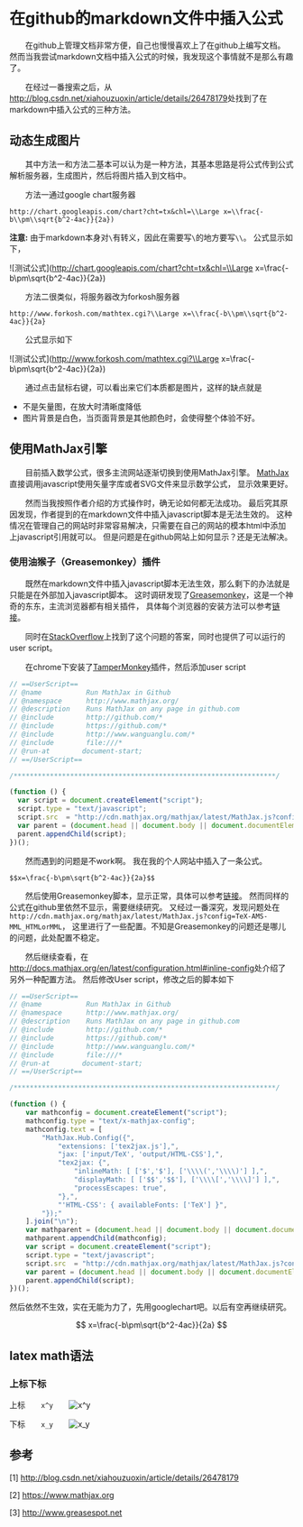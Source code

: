 # 在github的markdown文件中插入公式

&emsp;&emsp;在github上管理文档非常方便，自己也慢慢喜欢上了在github上编写文档。
然而当我尝试markdown文档中插入公式的时候，我发现这个事情就不是那么有趣了。

&emsp;&emsp;在经过一番搜索之后，从<http://blog.csdn.net/xiahouzuoxin/article/details/26478179>处找到了在markdown中插入公式的三种方法。

## 动态生成图片
&emsp;&emsp;其中方法一和方法二基本可以认为是一种方法，其基本思路是将公式传到公式解析服务器，生成图片，然后将图片插入到文档中。

&emsp;&emsp;方法一通过google chart服务器

```
http://chart.googleapis.com/chart?cht=tx&chl=\\Large x=\\frac{-b\\pm\\sqrt{b^2-4ac}}{2a})
```
**注意:** 由于markdown本身对```\```有转义，因此在需要写```\```的地方要写```\\```。
公式显示如下，

![测试公式](http://chart.googleapis.com/chart?cht=tx&chl=\\Large x=\\frac{-b\\pm\\sqrt{b^2-4ac}}{2a})

&emsp;&emsp;方法二很类似，将服务器改为forkosh服务器

```
http://www.forkosh.com/mathtex.cgi?\\Large x=\\frac{-b\\pm\\sqrt{b^2-4ac}}{2a}
```

&emsp;&emsp;公式显示如下

![测试公式](http://www.forkosh.com/mathtex.cgi?\\Large x=\\frac{-b\\pm\\sqrt{b^2-4ac}}{2a})

&emsp;&emsp;通过点击鼠标右键，可以看出来它们本质都是图片，这样的缺点就是
* 不是矢量图，在放大时清晰度降低
* 图片背景是白色，当页面背景是其他颜色时，会使得整个体验不好。

## 使用MathJax引擎
&emsp;&emsp;目前插入数学公式，很多主流网站逐渐切换到使用MathJax引擎。
[MathJax][mathjax-website]直接调用javascript使用矢量字库或者SVG文件来显示数学公式，
显示效果更好。

&emsp;&emsp;然而当我按照作者介绍的方式操作时，确无论如何都无法成功。
最后究其原因发现，作者提到的在markdown文件中插入javascript脚本是无法生效的。
这种情况在管理自己的网站时非常容易解决，只需要在自己的网站的模本html中添加上javascript引用就可以。
但是问题是在github网站上如何显示？还是无法解决。

### 使用油猴子（Greasemonkey）插件
&emsp;&emsp;既然在markdown文件中插入javascript脚本无法生效，那么剩下的办法就是只能是在外部加入javascript脚本。
这时调研发现了[Greasemonkey][greasemonkey-website]，这是一个神奇的东东，主流浏览器都有相关插件，
具体每个浏览器的安装方法可以参考[链接](http://meta.math.stackexchange.com/questions/4208/a-prototype-for-incremental-preview-updates)。

&emsp;&emsp;同时在[StackOverflow](http://stackoverflow.com/questions/11255900/mathjax-support-in-github-using-a-chrome-browser-plugin/11284227#11284227)上找到了这个问题的答案，同时也提供了可以运行的user script。

&emsp;&emsp;在chrome下安装了[TamperMonkey][tampermonkey-website]插件，然后添加user script

```javascript
// ==UserScript==
// @name           Run MathJax in Github
// @namespace      http://www.mathjax.org/
// @description    Runs MathJax on any page in github.com
// @include        http://github.com/*
// @include        https://github.com/*
// @include        http://www.wanguanglu.com/*
// @include        file:///*
// @run-at        document-start;
// ==/UserScript==

/*****************************************************************/

(function () {
  var script = document.createElement("script");
  script.type = "text/javascript";
  script.src  = "http://cdn.mathjax.org/mathjax/latest/MathJax.js?config=TeX-AMS-MML_HTMLorMML";
  var parent = (document.head || document.body || document.documentElement);
  parent.appendChild(script);
})();
```

&emsp;&emsp;然而遇到的问题是不work啊。
我在我的个人网站中插入了一条公式。
```
$$x=\frac{-b\pm\sqrt{b^2-4ac}}{2a}$$
```
&emsp;&emsp;然后使用Greasemonkey脚本，显示正常，具体可以参考[链接](http://www.wanguanglu.com/gossip)。
然而同样的公式在github里依然不显示，需要继续研究。
又经过一番深究，发现问题处在```http://cdn.mathjax.org/mathjax/latest/MathJax.js?config=TeX-AMS-MML_HTMLorMML```，
这里进行了一些配置。不知是Greasemonkey的问题还是哪儿的问题，此处配置不稳定。

&emsp;&emsp;然后继续查看，在<http://docs.mathjax.org/en/latest/configuration.html#inline-config>处介绍了另外一种配置方法。
然后修改User script，修改之后的脚本如下
```javascript
// ==UserScript==
// @name           Run MathJax in Github
// @namespace      http://www.mathjax.org/
// @description    Runs MathJax on any page in github.com
// @include        http://github.com/*
// @include        https://github.com/*
// @include        http://www.wanguanglu.com/*
// @include        file:///*
// @run-at        document-start;
// ==/UserScript==

/*****************************************************************/

(function () {
    var mathconfig = document.createElement("script");
    mathconfig.type = "text/x-mathjax-config";
    mathconfig.text = [
        "MathJax.Hub.Config({",
            "extensions: ['tex2jax.js'],",
            "jax: ['input/TeX', 'output/HTML-CSS'],",
            "tex2jax: {",
                "inlineMath: [ ['$','$'], ['\\\\(','\\\\)'] ],",
                "displayMath: [ ['$$','$$'], ['\\\\[','\\\\]'] ],",
                "processEscapes: true",
            "},",
            "'HTML-CSS': { availableFonts: ['TeX'] }",
        "});"
    ].join("\n");
    var mathparent = (document.head || document.body || document.documentElement);
    mathparent.appendChild(mathconfig);
    var script = document.createElement("script");
    script.type = "text/javascript";
    script.src  = "http://cdn.mathjax.org/mathjax/latest/MathJax.js?config=TeX-AMS-MML_HTMLorMML";
    var parent = (document.head || document.body || document.documentElement);
    parent.appendChild(script);
})();
```

然后依然不生效，实在无能为力了，先用googlechart吧。以后有空再继续研究。


$$
x=\frac{-b\pm\sqrt{b^2-4ac}}{2a}
$$


## latex math语法
### 上标下标
上标&emsp;&emsp;```x^y```&emsp;&emsp;![x^y](http://www.forkosh.com/mathtex.cgi?x^y)

下标&emsp;&emsp;```x_y```&emsp;&emsp;![x_y](http://www.forkosh.com/mathtex.cgi?x_y)



## 参考
[1] <http://blog.csdn.net/xiahouzuoxin/article/details/26478179>

[2] <https://www.mathjax.org>

[3] <http://www.greasespot.net>

[mathjax-website]: https://www.mathjax.org
[greasemonkey-website]:www.greasespot.net
[tampermonkey-website]:https://www.google.com.hk/url?sa=t&rct=j&q=&esrc=s&source=web&cd=1&ved=0ahUKEwjJ4qX2yqHMAhVIjZQKHVPABRoQFggeMAA&url=%68%74%74%70%73%3a%2f%2f%63%68%72%6f%6d%65%2e%67%6f%6f%67%6c%65%2e%63%6f%6d%2f%77%65%62%73%74%6f%72%65%2f%64%65%74%61%69%6c%2f%74%61%6d%70%65%72%6d%6f%6e%6b%65%79%2f%64%68%64%67%66%66%6b%6b%65%62%68%6d%6b%66%6a%6f%6a%65%6a%6d%70%62%6c%64%6d%70%6f%62%66%6b%66%6f%3f%68%6c%3d%7a%68%2d%43%4e&usg=AFQjCNGz6TBBSuW4e26RzTalotV4aygN5A
